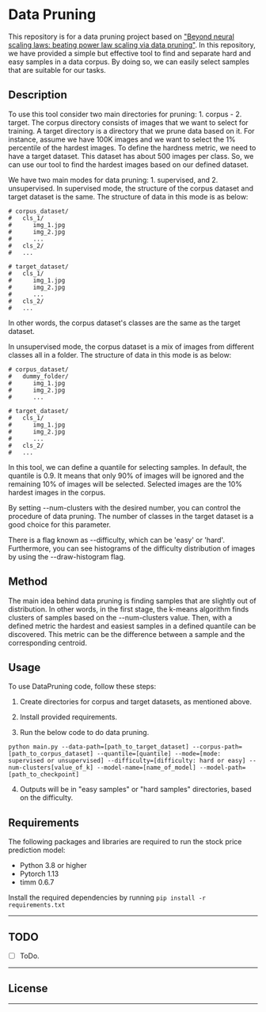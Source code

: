 # Data Pruning
This repository is for a data pruning project based on ["Beyond neural scaling laws: beating power law scaling via data pruning"](https://arxiv.org/abs/2206.14486). In this repository, we have provided a simple but effective tool to find and separate hard and easy samples in a data corpus. By doing so, we can easily select samples that are suitable for our tasks. 

## Description
To use this tool consider two main directories for pruning: 1. corpus - 2. target. The corpus directory consists of images that we want to select for training. A target directory is a directory that we prune data based on it. For instance, assume we have 100K images and we want to select the 1% percentile of the hardest images. To define the hardness metric, we need to have a target dataset. This dataset has about 500 images per class. So, we can use our tool to find the hardest images based on our defined dataset.

We have two main modes for data pruning: 1. supervised, and 2. unsupervised. In supervised mode, the structure of the corpus dataset and target dataset is the same. The structure of data in this mode is as below:

```
# corpus_dataset/
#   cls_1/
#      img_1.jpg
#      img_2.jpg
#      ...
#   cls_2/
#   ...

# target_dataset/
#   cls_1/
#      img_1.jpg
#      img_2.jpg
#      ...
#   cls_2/
#   ...
```

In other words, the corpus dataset's classes are the same as the target dataset. 

In unsupervised mode, the corpus dataset is a mix of images from different classes all in a folder. The structure of data in this mode is as below:

```
# corpus_dataset/
#   dummy_folder/
#      img_1.jpg
#      img_2.jpg
#      ...

# target_dataset/
#   cls_1/
#      img_1.jpg
#      img_2.jpg
#      ...
#   cls_2/
#   ...
```

In this tool, we can define a quantile for selecting samples. In default, the quantile is 0.9. It means that only 90% of images will be ignored and the remaining 10% of images will be selected. Selected images are the 10% hardest images in the corpus. 

By setting --num-clusters with the desired number, you can control the procedure of data pruning. The number of classes in the target dataset is a good choice for this parameter. 

There is a flag known as --difficulty, which can be 'easy' or 'hard'. Furthermore, you can see histograms of the difficulty distribution of images by using the --draw-histogram flag. 

## Method
The main idea behind data pruning is finding samples that are slightly out of distribution. In other words, in the first stage, the k-means algorithm finds clusters of samples based on the --num-clusters value. Then, with a defined metric the hardest and easiest samples in a defined quantile can be discovered. This metric can be the difference between a sample and the corresponding centroid. 

## Usage
To use DataPruning code, follow these steps:

1. Create directories for corpus and target datasets, as mentioned above.

2. Install provided requirements.

3. Run the below code to do data pruning.
```
python main.py --data-path=[path_to_target_dataset] --corpus-path=[path_to_corpus_dataset] --quantile=[quantile] --mode=[mode: supervised or unsupervised] --difficulty=[difficulty: hard or easy] --num-clusters[value_of_k] --model-name=[name_of_model] --model-path=[path_to_checkpoint]  
```

4. Outputs will be in "easy samples" or "hard samples" directories, based on the difficulty.



## Requirements
The following packages and libraries are required to run the stock price prediction model:
- Python 3.8 or higher
- Pytorch 1.13
- timm 0.6.7

Install the required dependencies by running `pip install -r requirements.txt`

---
## TODO
- [ ] ToDo.

---
## License

---
